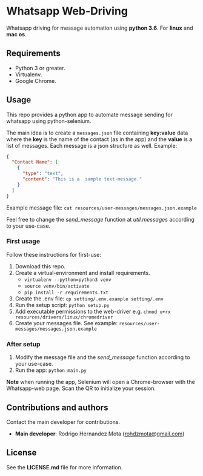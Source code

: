 # Whatsapp Web-Driving

Whatsapp driving for message automation using **python 3.6**.
For **linux** and **mac os**.

## Requirements

* Python 3 or greater.
* Virtualenv.
* Google Chrome.

## Usage

This repo provides a python app to automate message sending for whatsapp using python-selenium.

The main idea is to create a `messages.json` file containing **key:value** 
data where the **key** is the name of the contact (as in the app) 
and the **value** is a list of messages. 
Each message is a json structure as well. Example:
```json
{
  "Contact Name": [
    {
      "type": "text",
      "content": "This is a  sample text-message."
    }
  ]
}
```

Example message file: `cat resources/user-messages/messages.json.example`

Feel free to change the *send_message* function at *util.messages* according to your use-case.

### First usage

Follow these instructions for first-use:

1. Download this repo.
1. Create a virtual-environment and install requirements.
    * `virtualenv --python=python3 venv`
    * `source venv/bin/activate`
    * `pip install -r requirements.txt`
1. Create the .env file: `cp setting/.env.example setting/.env`
1. Run the setup script: `python setup.py`
1. Add executable permissions to the web-driver e.g. `chmod u+rx resources/drivers/linux/chromedriver`
1. Create your messages file. See example: `resources/user-messages/messages.json.example`


### After setup

1. Modify the message file and the *send_message* function according to your use-case.
1. Run the app: `python main.py`

**Note** when running the app, Selenium will open a Chrome-browser with the Whatsapp-web page. Scan the QR to initialize your session.


## Contributions and authors

Contact the main developer for contributions. 

* **Main developer**: Rodrigo Hernandez Mota (rohdzmota@gmail.com)

## License

See the **LICENSE.md** file for more information.